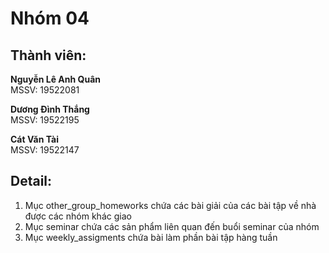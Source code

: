 <h1>Nhóm 04</h1>
<h2>Thành viên:</h2>
<p><b>Nguyễn Lê Anh Quân</b><br>
MSSV: 19522081</p>
<p><b>Dương Đình Thắng</b><br>
MSSV: 19522195</p>
<p><b>Cát Văn Tài</b><br>
MSSV: 19522147</p>
<h2>Detail:</h2>
<ol>
<li>Mục other_group_homeworks chứa các bài giải của các bài tập về nhà được các nhóm khác giao</li>
<li>Mục seminar chứa các sản phẩm liên quan đến buổi seminar của nhóm</li>
<li>Mục weekly_assigments chứa bài làm phần bài tập hàng tuần</li>
</ol>